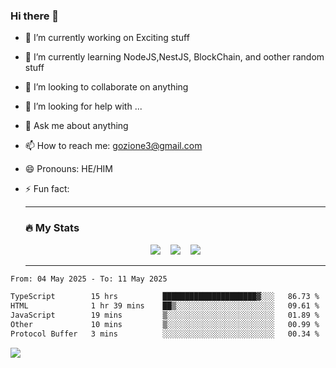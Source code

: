 ### Hi there 👋

<!--
**charlieScript/charlieScript** is a ✨ _special_ ✨ repository because its `README.md` (this file) appears on your GitHub profile.

Here are some ideas to get you started: -->

- 🔭 I’m currently working on Exciting stuff
- 🌱 I’m currently learning NodeJS,NestJS, BlockChain, and oother random stuff
- 👯 I’m looking to collaborate on anything
- 🤔 I’m looking for help with ...
- 💬 Ask me about anything
- 📫 How to reach me: gozione3@gmail.com
- 😄 Pronouns: HE/HIM
- ⚡ Fun fact:


  ---

  ### :fire: My Stats

  <div id="stats" align="center">
  <img src="http://github-readme-streak-stats.herokuapp.com?user=charlieScript&theme=dark&date_format=M%20j%5B%2C%20Y%5D" />&nbsp;&nbsp;&nbsp;
  <img src="https://github-readme-stats.vercel.app/api/top-langs/?username=charlieScript&layout=compact&theme=vision-friendly-dark"/>&nbsp;&nbsp;&nbsp;
  <img src="https://github-readme-stats.vercel.app/api?username=charlieScript&show_icons=true&theme=radical"/>
  </div>

  ---



<!--START_SECTION:waka-->

```txt
From: 04 May 2025 - To: 11 May 2025

TypeScript        15 hrs          █████████████████████▓░░░   86.73 %
HTML              1 hr 39 mins    ██▒░░░░░░░░░░░░░░░░░░░░░░   09.61 %
JavaScript        19 mins         ▒░░░░░░░░░░░░░░░░░░░░░░░░   01.89 %
Other             10 mins         ▒░░░░░░░░░░░░░░░░░░░░░░░░   00.99 %
Protocol Buffer   3 mins          ░░░░░░░░░░░░░░░░░░░░░░░░░   00.34 %
```

<!--END_SECTION:waka-->
![](https://komarev.com/ghpvc/?username=charlieScript)
